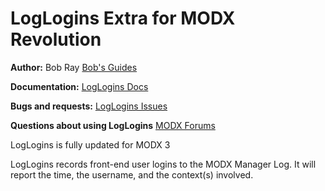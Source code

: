 LogLogins Extra for MODX Revolution
=======================================


**Author:** Bob Ray [Bob's Guides](https://bobsguides.com)

**Documentation:** [LogLogins Docs](https://bobsguides.com/loglogins-tutorial.html)

**Bugs and requests:** [LogLogins Issues](https://github.com/BobRay/LogLogins/issues)

**Questions about using LogLogins** [MODX Forums](https://community.modx.com)

LogLogins is fully updated for MODX 3

LogLogins records front-end user logins to the MODX Manager Log. It will report the time, the username, and the context(s) involved.
